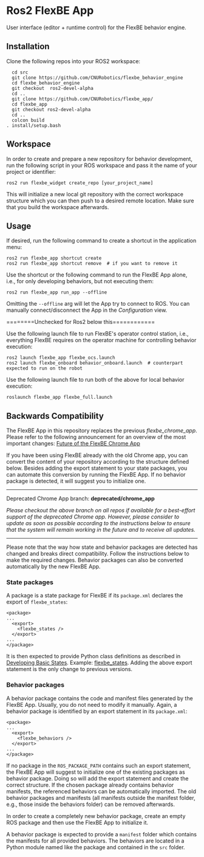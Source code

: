 # Ros2 FlexBE App

User interface (editor + runtime control) for the FlexBE behavior engine.

## Installation

Clone the following repos into your ROS2 workspace:

      cd src
      git clone https://github.com/CNURobotics/flexbe_behavior_engine
      cd flexbe_behavior_engine 
      git checkout  ros2-devel-alpha
      cd ..
      git clone https://github.com/CNURobotics/flexbe_app/
      cd flexbe_app
      git checkout ros2-devel-alpha
      cd ..
      colcon build 
    . install/setup.bash
    
    

## Workspace

In order to create and prepare a new repository for behavior development, run the following script in your ROS workspace and pass it the name of your project or identifier:

    ros2 run flexbe_widget create_repo [your_project_name]

This will initialize a new local git repository with the correct workspace structure which you can then push to a desired remote location. Make sure that you build the workspace afterwards.

## Usage

If desired, run the following command to create a shortcut in the application menu:

    ros2 run flexbe_app shortcut create
    ros2 run flexbe_app shortcut remove  # if you want to remove it

Use the shortcut or the following command to run the FlexBE App alone, i.e., for only developing behaviors, but not executing them:

    ros2 run flexbe_app run_app --offline

Omitting the `--offline` arg will let the App try to connect to ROS. You can manually connect/disconnect the App in the *Configuration* view.

========Unchecked for Ros2 below this============


Use the following launch file to run FlexBE's operator control station, i.e., everything FlexBE requires on the operator machine for controlling behavior execution:

    ros2 launch flexbe_app flexbe_ocs.launch 
    ros2 launch flexbe_onboard behavior_onboard.launch  # counterpart expected to run on the robot

Use the following launch file to run both of the above for local behavior execution:

    roslaunch flexbe_app flexbe_full.launch


## Backwards Compatibility

The FlexBE App in this repository replaces the previous *flexbe_chrome_app*. Please refer to the following announcement for an overview of the most important changes: [Future of the FlexBE Chrome App](https://github.com/pschillinger/flexbe_chrome_app/issues/11)

If you have been using FlexBE already with the old Chrome app, you can convert the content of your repository according to the structure defined below. Besides adding the export statement to your state packages, you can automate this conversion by running the FlexBE App. If no behavior package is detected, it will suggest you to initialize one.

---

Deprecated Chrome App branch: **deprecated/chrome_app**

*Please checkout the above branch on all repos if available for a best-effort support of the deprecated Chrome app. However, please consider to update as soon as possible according to the instructions below to ensure that the system will remain working in the future and to receive all updates.*

---

Please note that the way how state and behavior packages are detected has changed and breaks direct compatibility.
Follow the instructions below to make the required changes.
Behavior packages can also be converted automatically by the new FlexBE App.

### State packages

A package is a state package for FlexBE if its `package.xml` declares the export of `flexbe_states`:

    <package>
    ...
      <export>
        <flexbe_states />
      </export>
    ...
    </package>

It is then expected to provide Python class definitions as described in [Developing Basic States](http://wiki.ros.org/flexbe/Tutorials/Developing%20Basic%20States). Example: [flexbe_states](https://github.com/team-vigir/flexbe_behavior_engine/tree/feature/flexbe_app/flexbe_states). Adding the above export statement is the only change to previous versions.

### Behavior packages

A behavior package contains the code and manifest files generated by the FlexBE App. Usually, you do not need to modify it manually. Again, a behavior package is identified by an export statement in its `package.xml`:

    <package>
    ...
      <export>
        <flexbe_behaviors />
      </export>
    ...
    </package>

If no package in the `ROS_PACKAGE_PATH` contains such an export statement, the FlexBE App will suggest to initialize one of the existing packages as behavior package. Doing so will add the export statement and create the correct structure. If the chosen package already contains behavior manifests, the referenced behaviors can be automatically imported. The old behavior packages and manifests (all manifests outside the manifest folder, e.g., those inside the behaviors folder) can be removed afterwards.

In order to create a completely new behavior package, create an empty ROS package and then use the FlexBE App to initialize it.

A behavior package is expected to provide a `manifest` folder which contains the manifests for all provided behaviors. The behaviors are located in a Python module named like the package and contained in the `src` folder.

